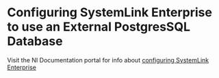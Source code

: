 # Configuring SystemLink Enterprise to use an External PostgresSQL Database

Visit the NI Documentation portal for info about [configuring SystemLink Enterprise](https://ni-staging.zoominsoftware.io/docs/en-US/bundle/systemlink-enterprise/page/config-systemlink-enterprise.html)
